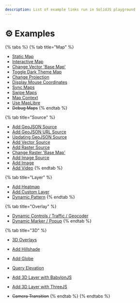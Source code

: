```yaml
---
description: List of example links run in SolidJS playground
---
```


# ⚙ Examples

{% tabs %}
{% tab title="Map" %}

- [Static Map](https://stackblitz.com/edit/solid-map-gl-static?embed=1&file=src%2Findex.tsx)
- [Interactive Map](https://stackblitz.com/edit/solid-map-gl-interactive?embed=1&file=src%2Findex.tsx)
- [Change Vector 'Base Map'](https://stackblitz.com/edit/solid-map-gl-vector-base?embed=1&file=src%2Findex.tsx)
- [Toggle Dark Theme Map](https://stackblitz.com/edit/solid-map-gl-dark-theme?embed=1&file=src%2Findex.tsx)
- [Change Projection](https://stackblitz.com/edit/solid-map-gl-projection?embed=1&file=src%2Findex.tsx)
- [Display Mouse Coordinates](https://stackblitz.com/edit/solid-map-gl-mouse?embed=1&file=src%2Findex.tsx)
- [Sync Maps](https://stackblitz.com/edit/solid-map-gl-sync?embed=1&file=src%2Findex.tsx)
- [Swipe Maps](https://stackblitz.com/edit/solid-map-gl-swipe?embed=1&file=src%2Findex.tsx)
- [Map Context](https://stackblitz.com/edit/solid-map-gl-fit-bounds?embed=1&file=src%2Findex.tsx)
- [Use MapLibre](https://stackblitz.com/edit/solid-map-gl-use-maplibre?embed=1&file=src%2Findex.tsx)
- ~~Debug Maps~~
  {% endtab %}

{% tab title="Source" %}

- [Add GeoJSON Source](https://stackblitz.com/edit/solid-map-gl-geojson?embed=1&file=src%2Findex.tsx)
- [Add GeoJSON URL Source](https://stackblitz.com/edit/solid-map-gl-url?embed=1&file=src%2Findex.tsx)
- [Updating GeoJSON Source](https://stackblitz.com/edit/solid-map-gl-update?embed=1&file=src%2Findex.tsx)
- [Add Vector Source](https://stackblitz.com/edit/solid-map-gl-vector?embed=1&file=src%2Findex.tsx)
- [Add Raster Source](https://stackblitz.com/edit/solid-map-gl-raster?embed=1&file=src%2Findex.tsx)
- [Change Raster 'Base Map'](https://stackblitz.com/edit/solid-map-gl-toggle-raster?embed=1&file=src%2Findex.tsx)
- [Add Image Source](https://stackblitz.com/edit/solid-map-gl-image-source?embed=1&file=src%2Findex.tsx)
- [Add Image](https://stackblitz.com/edit/solid-map-gl-image?embed=1&file=src%2Findex.tsx)
- [Add Video](https://stackblitz.com/edit/solid-map-gl-video?embed=1&file=src%2Findex.tsx)
  {% endtab %}

{% tab title="Layer" %}

- [Add Heatmap](https://stackblitz.com/edit/solid-map-gl-heatmap?embed=1&file=src%2Findex.tsx)
- [Add Custom Layer](https://stackblitz.com/edit/solid-map-gl-custom-layer?embed=1&file=src%2Findex.tsx)
- [Dynamic Pattern](https://stackblitz.com/edit/solid-map-gl-pattern?embed=1&file=src%2Findex.tsx)
  {% endtab %}

{% tab title="Overlay" %}

- [Dynamic Controls / Traffic / Geocoder](https://stackblitz.com/edit/solid-map-gl-controls?embed=1&file=src%2Findex.tsx)
- [Dynamic Marker / Popup](https://stackblitz.com/edit/solid-map-gl-marker-popup?embed=1&file=src/index.tsx)
  {% endtab %}

{% tab title="3D" %}

- [3D Overlays](https://stackblitz.com/edit/solid-map-gl-3d-overlay?embed=1&file=src%2Findex.tsx)
- [Add Hillshade](https://stackblitz.com/edit/solid-map-gl-hillshade?embed=1&file=src%2Findex.tsx)
- [Add Globe](https://stackblitz.com/edit/solid-map-gl-globe?embed=1&file=src%2Findex.tsx)
- [Query Elevation](https://stackblitz.com/edit/solid-map-gl-query-elevation?embed=1&file=src%2Findex.tsx)
- [Add 3D Layer with BabylonJS](https://stackblitz.com/edit/solid-map-gl-3d-babylon?embed=1&file=src%2Findex.tsx)
- [Add 3D Layer with ThreeJS](https://stackblitz.com/edit/solid-map-gl-3d-three?embed=1&file=src%2Findex.tsx)

- ~~Camera Transition~~
  {% endtab %}
  {% endtabs %}
